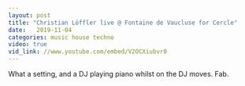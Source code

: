 ```yaml
---
layout: post
title: "Christian Löffler live @ Fontaine de Vaucluse for Cercle"
date:   2019-11-04
categories: music house techno
video: true
vid_link: //www.youtube.com/embed/V2OCXiubvr0
---
```


What a setting, and a DJ playing piano whilst on the DJ moves.  Fab.

